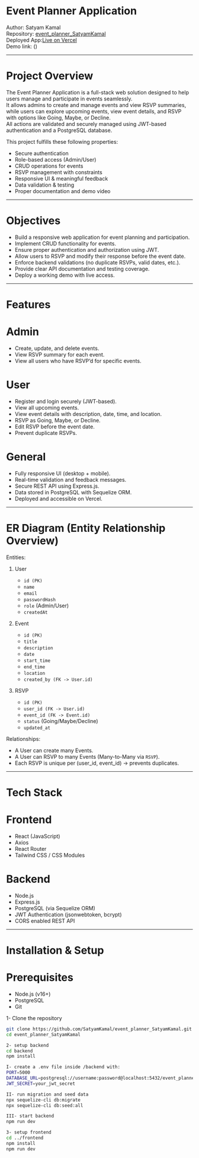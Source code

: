 # Event Planner Application  
Author: Satyam Kamal  
Repository: [event_planner_SatyamKamal](https://github.com/SatyamKamal/event_planner_SatyamKamal)  
Deployed App:[Live on Vercel](https://event-planner-satyam-kamal.vercel.app/)  
Demo link: ()

---

# Project Overview
The Event Planner Application is a full-stack web solution designed to help users manage and participate in events seamlessly.  
It allows admins to create and manage events and view RSVP summaries, while users can explore upcoming events, view event details, and RSVP with options like Going, Maybe, or Decline.  
All actions are validated and securely managed using JWT-based authentication and a PostgreSQL database.

This project fulfills these following properties:
- Secure authentication
- Role-based access (Admin/User)
- CRUD operations for events
- RSVP management with constraints
- Responsive UI & meaningful feedback
- Data validation & testing
- Proper documentation and demo video

---

# Objectives
- Build a responsive web application for event planning and participation.
- Implement CRUD functionality for events.
- Ensure proper authentication and authorization using JWT.
- Allow users to RSVP and modify their response before the event date.
- Enforce backend validations (no duplicate RSVPs, valid dates, etc.).
- Provide clear API documentation and testing coverage.
- Deploy a working demo with live access.

---

# Features

# Admin
- Create, update, and delete events.  
- View RSVP summary for each event.  
- View all users who have RSVP’d for specific events.

# User
- Register and login securely (JWT-based).  
- View all upcoming events.  
- View event details with description, date, time, and location.  
- RSVP as Going, Maybe, or Decline.  
- Edit RSVP before the event date.
- Prevent duplicate RSVPs.

# General
- Fully responsive UI (desktop + mobile).  
- Real-time validation and feedback messages.  
- Secure REST API using Express.js.  
- Data stored in PostgreSQL with Sequelize ORM.  
- Deployed and accessible on Vercel.

---

# ER Diagram (Entity Relationship Overview)

Entities:
1. User
   - `id (PK)`
   - `name`
   - `email`
   - `passwordHash`
   - `role` (Admin/User)
   - `createdAt`

2. Event
   - `id (PK)`
   - `title`
   - `description`
   - `date`
   - `start_time`
   - `end_time`
   - `location`
   - `created_by (FK -> User.id)`

3. RSVP
   - `id (PK)`
   - `user_id (FK -> User.id)`
   - `event_id (FK -> Event.id)`
   - `status` (Going/Maybe/Decline)
   - `updated_at`

Relationships:
- A User can create many Events.
- A User can RSVP to many Events (Many-to-Many via `RSVP`).
- Each RSVP is unique per (user_id, event_id) → prevents duplicates.

---

# Tech Stack

# Frontend
- React (JavaScript)
- Axios
- React Router
- Tailwind CSS / CSS Modules

# Backend
- Node.js
- Express.js
- PostgreSQL (via Sequelize ORM)
- JWT Authentication (jsonwebtoken, bcrypt)
- CORS enabled REST API

---

# Installation & Setup

# Prerequisites
- Node.js (v16+)
- PostgreSQL
- Git

1- Clone the repository
```bash
git clone https://github.com/SatyamKamal/event_planner_SatyamKamal.git
cd event_planner_SatyamKamal

2- setup backend
cd backend
npm install

I- create a .env file inside /backend with:
PORT=5000
DATABASE_URL=postgresql://username:password@localhost:5432/event_planner
JWT_SECRET=your_jwt_secret

II- run migration and seed data
npx sequelize-cli db:migrate
npx sequelize-cli db:seed:all

III- start backend
npm run dev

3- setup frontend
cd ../frontend
npm install
npm run dev
